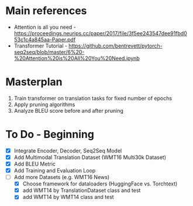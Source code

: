 # Main references
* Attention is all you need - https://proceedings.neurips.cc/paper/2017/file/3f5ee243547dee91fbd053c1c4a845aa-Paper.pdf
* Transformer Tutorial - https://github.com/bentrevett/pytorch-seq2seq/blob/master/6%20-%20Attention%20is%20All%20You%20Need.ipynb
# Masterplan
1. Train transformer on translation tasks for fixed number of epochs
2. Apply pruning algorithms
3. Analyze BLEU score before and after pruning

# To Do - Beginning
* [x] Integrate Encoder, Decoder, Seq2Seq Model
* [x] Add Multimodal Translation Dataset (WMT16 Multi30k Dataset)
* [x] Add BLEU Metric
* [x] Add Training and Evaluation Loop
* [ ] Add more Datasets (e.g. WMT16 News)
    - [x] Choose framework for dataloaders (HuggingFace vs. Torchtext)
    - [x] add WMT14 by TranslationDataset class and test
    - [x] add WMT14 by WMT14 class and test
